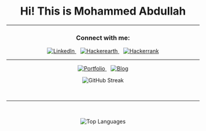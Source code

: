 

<h1 align="center">Hi! This is Mohammed Abdullah</h1>
<hr>

<h3 align="center">Connect with me:</h3>
<p align="center">
<a href="https://www.linkedin.com/in/curious-mohammed-abdullah/">
  <img alt="LinkedIn" src="https://img.shields.io/badge/linkedin-%230077B5.svg?style=for-the-badge&logo=linkedin&logoColor=white"></img>
</a>
  &ensp;
    <a href="https://www.hackerearth.com/@mohammed.abdullah">
    <img alt="Hackerearth" src="https://img.shields.io/badge/HackerEarth-%232C3454.svg?&style=for-the-badge&logo=HackerEarth&logoColor=Blue"></img>
  </a>
  &ensp;
  <a href="https://www.hackerrank.com/md_abdullah">
   <img alt="Hackerrank" src="https://img.shields.io/badge/-Hackerrank-2EC866?style=for-the-badge&logo=HackerRank&logoColor=white"></img>
  </a>
 
  


  <hr>
  <p align="center">
  <a href="https://mohammedabdullah.pages.dev/">
    <img alt="Portfolio" src="https://img.shields.io/badge/Portfolio-%23000000.svg?style=for-the-badge&logo=firefox&logoColor=#FF7139"></img>
  </a>
   &ensp;
  <a href="https://medium.com/@curiousabdullah">
    <img alt="Blog" src="https://img.shields.io/badge/Medium-12100E?style=for-the-badge&logo=medium&logoColor=white"></img>
  </a>
  </p>
  <p align="center">
    <img src="https://mohammed1916-github-readme-streak-stats-threeone-vert.vercel.app?user=mohammed1916&theme=react&mode=weekly&hide_current_streak=true" alt="GitHub Streak" />
  </p>
  <br>
  <hr>
  <br>
  <p align="center">
    <img src="https://github-mohammed1916-readme-stats.vercel.app/api/top-langs/?username=mohammed1916&layout=donut-vertical&show_icons=true&theme=neon&size_weight=0.5&count_weight=0.5&hide=css,html" alt="Top Languages" />
  </p>
  
</p>
